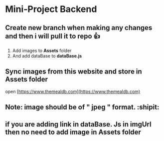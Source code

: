 # Mini-Project Backend

## Create new branch when making any changes and then i will pull it to repo :+1:

1. Add images to **Assets** folder
2. And add dataBase to **dataBase.js**

## Sync images from this website and store in Assets folder
open [https://www.themealdb.com](https://www.themealdb.com)

## **Note**: image should be of " jpeg " format.  :shipit:
## if you are adding link in dataBase. Js in **imgUrl** then no need to add image in **Assets** folder

